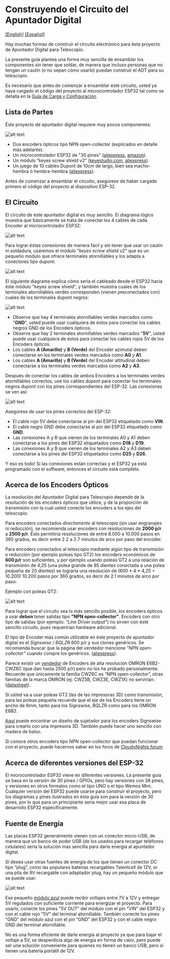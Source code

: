 # Construyendo el Circuito del Apuntador Digital
[[English]](https://github.com/vlaate/DobsonianDSC/blob/master/docs/Solderless.md)
[[Español]](https://github.com/vlaate/DobsonianDSC/blob/master/docs/Solderless.es.md)

Hay muchas formas de construir el circuito electrónico para éste proyecto de Apuntador Digital para Telescopio.

La presente guía plantea una forma muy sencilla de ensamblar los componentes sin tener que soldar, de manera que incluso personas que no tengan un cautín (o no sepan cómo usarlo) puedan construir el ADT para su telescopio.

Es necesario que antes de comenzar a ensamblar éste circuito, usted ya haya cargado el código del proyecto al microcontrolador ESP32 tal como se detalla en la [Guía de Carga y Configuración](https://github.com/vlaate/DobsonianDSC/blob/master/docs/UploadConfigure.es.md).

## Lista de Partes

Éste proyecto de apuntador digital requiere muy pocos componentes:

![alt text](https://raw.githubusercontent.com/vlaate/DobsonianDSC/master/img/components.jpg "Parts List")

  * Dos encoders ópticos tipo NPN open-collector (explicados en detalle más adelante).
  * Un microcontrolador ESP32 de "30 pines" ([aliexpress](https://www.aliexpress.com/item/32800930387.html), [amazon](https://www.amazon.com/dp/B079PVCF2G)).
  * Un módulo “keyes screw shield v2” ([keyestudio.com](https://www.keyestudio.com/products/keyes-screw-shield-v2-stud-terminal-expansion-board-double-support), [aliexpress](https://www.aliexpress.com/item/2030646961.html)).
  * Un juego de 10 cables Dupont de 10cm de largo, bien sea macho-hembra ó hembra-hembra ([aliexpress](https://www.aliexpress.com/item/32798042976.html)).

Antes de comenzar a ensamblar el circuito, asegúrese de haber cargado primero el código del proyecto al dispositivo ESP-32.

## El Circuito

El circuito de éste apuntador digital es muy sencillo. El diagrama lógico muestra que básicamente se trata de conectar los 4 cables de cada Encoder al microcontrolador ESP32:

![alt text](https://raw.githubusercontent.com/vlaate/DobsonianDSC/master/img/Circuit_ESP32S.png "Logic Circuit")

Para lograr éstas conexiones de manera fácil y sin tener que usar un cautín ni soldadura, usaremos el módulo *"keyes screw shield v2"* que es un pequeño módulo que ofrece terminales atornillables y los adapta a conectores tipo dupont:

![alt text](https://raw.githubusercontent.com/vlaate/DobsonianDSC/master/img/keyes_screw_shield.jpg "keyes screw shield")

El siguiente diagrama explica cómo sería el cableado desde el ESP32 hacia éste módulo "keyes screw shield", y también muestra cuales de los terminales atornillables verdes corresponden (vienen preconectados con) cuales de los terminales dupont negros:

![alt text](https://raw.githubusercontent.com/vlaate/DobsonianDSC/master/img/solderless.jpg "Solderless Circuit")

  * Observe que hay 4 terminales atornillables verdes marcados como "**GND**", usted puede usar cualquiera de éstos para conectar los cables negros GND de los Encoders ópticos.
  * Observe que hay 2 terminales atornillables verdes marcados "**5V**", usted puede usar cualquiera de éstos para conectar los cables rojos 5V de los Encoders ópticos.
  * Los cables **A (Amarillo)** y  **B (Verde)** del Encoder azimutal deben conectarse en los terminales verdes marcados como **A0** y **A1**.
  * Los cables **A (Amarillo)** y **B (Verde)** del Encoder altitudinal deben conectarse a los terminales verdes marcados como **A2** y **A3**.

Después de conectar los cables de ambos Encoders a los terminales verdes atornillables correctos, use los cables dupont para conectar los terminales negros dupont con los pines correspondientes del ESP-32. Las conexiones se ven así:

![alt text](https://raw.githubusercontent.com/vlaate/DobsonianDSC/master/img/connected_2.jpg "Solderless")

Asegúrese de usar los pines correctos del ESP-32: 
  * El cable rojo 5V debe conectarse al pin del ESP32 etiquetado como **VIN**.
  * El cable negro GND debe conectarse al pin del ESP32 etiquetado como **GND**.
  * Las conexiones A y B que vienen de los terminales A0 y A1 deben conectarse a los pines del ESP32 etiquetados como **D18** y **D19**.
  * Las conexiones A y B que vienen de los terminales A2 y A3 deben conectarse a los pines del ESP32 etiquetados como **D25** y **D26**.

Y eso es todo! Si las conexiones están correctas y el ESP32 ya está programado con el software, entonces el circuito está completo.


## Acerca de los Encoders Ópticos

La resolución del Apuntador Digital para Telescopio depende de la resolución de los encoders ópticos que utilice, y de la proporción de transmisión con la cual usted conecte los encoders a los ejes del telescopio.

Para encoders conectados *directamente* al telescopio  (sin usar engranajes ni reducción), se recomienda usar encoders con resoluciones de **2000 p/r** a **2500 p/r**. Ésto permitiría resoluciones de entre 8.000 a 10.000 pasos en 360 grados, es decir entre 2.2 a 2.7 minutos de arco por paso del encoder. 

Para encoders conectados al telescopio mediante algún tipo de transmisión o reducción (por ejemplo poleas tipo GT2) los encoders económicos de **600 p/r** son suficientes, y por ejemplo usando poleas GT2 a una relación de transmisión de 4,25 (una polea grande de 85 dientes conectada a una polea pequeña de 20 dientes) se lograría una resolución de (600 * 4 * 4,25 = 10.200) 10.200 pasos por 360 grados, es decir de 2.1 minutos de arco por paso.

Ejemplo con poleas GT2:

![alt text](https://github.com/vlaate/DobsonianDSC/blob/master/img/full_close.jpg "Close up AZ")

Para lograr que el circuito sea lo más sencillo posible, los encoders ópticos a usar **deben** tener salidas tipo **"NPN open-collector"**. Encoders con otro tipo de salidas (por ejemplo: *"Line Driver output"*) no sirven con éste sencillo circuito, pues requerirían hardware adicional.

El tipo de Encoder más común utilizable en éste proyecto de apuntador digital es el *Signswise / BQLZR* 600 p/r y sus clones genéricos. Se recomienda buscar que la página del vendedor mencione *"NPN open-collector"* cuando compre los genéricos. ([aliexpress](https://www.aliexpress.com/item/32669741048.html)). 

Parece existir un [vendedor](https://www.aliexpress.com/item/32961497880.html) de Encoders de alta resolución OMRON E6B2-CWZ6C (que dan hasta 2500 p/r) pero no los he probado personalmente. Recuerde que únicamente la familia CWZ6C es “NPN open-collector”, otras familias de la marca OMRON (ej: CWZ5B, CWZ3E, CWZ1X) no servirían. ([datasheet](http://www.ia.omron.com/data_pdf/cat/e6b2-c_ds_e_6_1_csm491.pdf)).

Si usted va a usar poleas GT2 (las de las impresoras 3D) como transmisión, para las poleas pequeña recuerde que el eje de los Encoders tiene un ancho de 6mm, tanto para los Signswise, BQLZR como para los OMRON E6B2.

[Aquí](https://www.cloudynights.com/topic/589521-37-dobsonian-dsc-for-diy-makers/page-5#entry8724826) puede encontrar un diseño de sujetador para los encoders Signswise para crearlo con una impresora 3D. También puede hacer uno sencillo con madera de balso.

Si conoce otros encoders tipo NPN open-collector que puedan funcionar con el proyecto, puede hacernos saber en los foros de [CloudyNights forum](https://www.cloudynights.com/topic/589521-37-dobsonian-dsc-for-diy-makers/)

## Acerca de diferentes versiones del ESP-32

El microcontrolador ESP32 viene en diferentes versiones. La presente guía se basa en la versión de 30 pines / GPIOs, pero hay versiones con 38 pines, y versiones en otros formatos como el tipo UNO o el tipo Wemos Mini. Cualquier versión del ESP32 puede usarse para construir el proyecto, pero los diagramas y pines ilustrados en ésta guía son para la versión de 30 pines, por lo que para un principiante sería mejor usar esa placa de desarrollo ESP32 específicamente.

## Fuente de Energía

Las placas ESP32 generalmente vienen con un conector micro-USB, de manera que un banco de poder USB (de los usados para recargar teléfonos celulares) sería la solución mas sencilla para darle energía al apuntador digital.

Si desea usar otras fuentes de energía de los que tienen un conector DC tipo “plug”, como las populares baterías recargables Talentcell de 12V, or una pila de 9V recargable con adaptador plug, hay un pequeño módulo que se puede usar:

![alt text](https://raw.githubusercontent.com/vlaate/DobsonianDSC/master/img/battery_options.jpg "Battery")

Ese pequeño [módulo azul](https://www.aliexpress.com/item/32806774850.html) puede recibir voltajes entre 7V a 12V y entregar 5V regulados con suficiente corriente para energizar el proyecto. Para usarlo, conecte los pines "5V OUT" del módulo con el pin "VIN" del ESP32 y con el cable rojo "5V" del terminal atornillable.  También conecte los pines “GND” del módulo azul con el pin “GND” del ESP32 y con el cable negro GND del terminal atornillable.

No es una forma eficiente de darle energía al proyecto ya que para bajar el voltaje a 5V, se desperdicia algo de energía en forma de calor, pero puede ser una solución conveniente para quienes no tienen un banco USB, pero si tienen una batería portátil de 12V.

